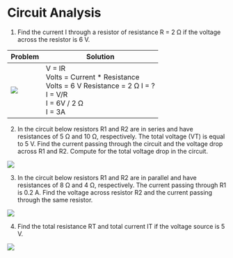 # Circuit Analysis



1. Find the current I through a resistor of resistance R = 2 Ω if the voltage across the resistor is 6 V.

| Problem                                                      | Solution                                                     |
| ------------------------------------------------------------ | ------------------------------------------------------------ |
| <img src="https://raw.githubusercontent.com/zarexalvindaria/pembeds-projects/main/exercise-3-circuit-analysis/img/ca_q1.jpg"> | V = IR<br/>Volts = Current * Resistance<br/>Volts = 6 V Resistance = 2 Ω I = ?<br/>I = V/R<br/>I = 6V / 2 Ω<br/>I = 3A |



2. In the circuit below resistors R1 and R2 are in series and have resistances of 5 Ω and 10 Ω, respectively. The total voltage (VT) is equal to 5 V. Find the current passing through the circuit and the voltage drop across R1 and R2. Compute for the total voltage drop in the circuit.

<img src="https://raw.githubusercontent.com/zarexalvindaria/pembeds-projects/main/exercise-3-circuit-analysis/img/ca_q2.jpg">

3. In the circuit below resistors R1 and R2 are in parallel and have resistances of 8 Ω and 4 Ω, respectively. The current passing through R1 is 0.2 A. Find the voltage across resistor R2 and the current passing through the same resistor.

<img src="https://raw.githubusercontent.com/zarexalvindaria/pembeds-projects/main/exercise-3-circuit-analysis/img/ca_q3.jpg">

4. Find the total resistance RT and total current IT if the voltage source is 5 V.

<img src="https://raw.githubusercontent.com/zarexalvindaria/pembeds-projects/main/exercise-3-circuit-analysis/img/ca_q4.jpg">
